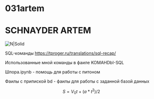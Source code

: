 # 031artem
# SCHNAYDER ARTEM 
![N|Solid](https://encrypted-tbn0.gstatic.com/images?q=tbn:ANd9GcS9xYyNi2paBBBDQtbowf_3FQZqZURfEKegengi-MHzAt452Gc3ajq9mfpM8DzT-_UPcOA&usqp=CAU)



SQL-команды https://tproger.ru/translations/sql-recap/


Использованные мной команды в фаиле KOMAHDbI-SQL


Шпора.ipynb - помощь для работы с питоном


Фаилы с припиской bd - фаилы для работы с заданной базой данных

$$ S=V_{0}t +(a*t^{2})/2 $$
